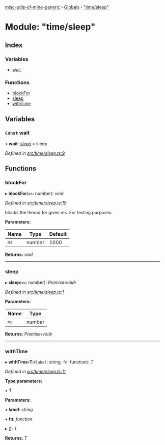 [misc-utils-of-mine-generic](../README.md) › [Globals](../globals.md) › ["time/sleep"](_time_sleep_.md)

# Module: "time/sleep"

## Index

### Variables

* [wait](_time_sleep_.md#const-wait)

### Functions

* [blockFor](_time_sleep_.md#blockfor)
* [sleep](_time_sleep_.md#sleep)
* [withTime](_time_sleep_.md#withtime)

## Variables

### `Const` wait

• **wait**: *[sleep](_time_sleep_.md#sleep)* = sleep

*Defined in [src/time/sleep.ts:9](https://github.com/cancerberoSgx/misc-utils-of-mine/blob/5e76898/misc-utils-of-mine-generic/src/time/sleep.ts#L9)*

## Functions

###  blockFor

▸ **blockFor**(`ms`: number): *void*

*Defined in [src/time/sleep.ts:19](https://github.com/cancerberoSgx/misc-utils-of-mine/blob/5e76898/misc-utils-of-mine-generic/src/time/sleep.ts#L19)*

blocks the thread for given ms. For testing purposes.

**Parameters:**

Name | Type | Default |
------ | ------ | ------ |
`ms` | number | 1000 |

**Returns:** *void*

___

###  sleep

▸ **sleep**(`ms`: number): *Promise‹void›*

*Defined in [src/time/sleep.ts:1](https://github.com/cancerberoSgx/misc-utils-of-mine/blob/5e76898/misc-utils-of-mine-generic/src/time/sleep.ts#L1)*

**Parameters:**

Name | Type |
------ | ------ |
`ms` | number |

**Returns:** *Promise‹void›*

___

###  withTime

▸ **withTime**‹**T**›(`label`: string, `fn`: function): *T*

*Defined in [src/time/sleep.ts:11](https://github.com/cancerberoSgx/misc-utils-of-mine/blob/5e76898/misc-utils-of-mine-generic/src/time/sleep.ts#L11)*

**Type parameters:**

▪ **T**

**Parameters:**

▪ **label**: *string*

▪ **fn**: *function*

▸ (): *T*

**Returns:** *T*
